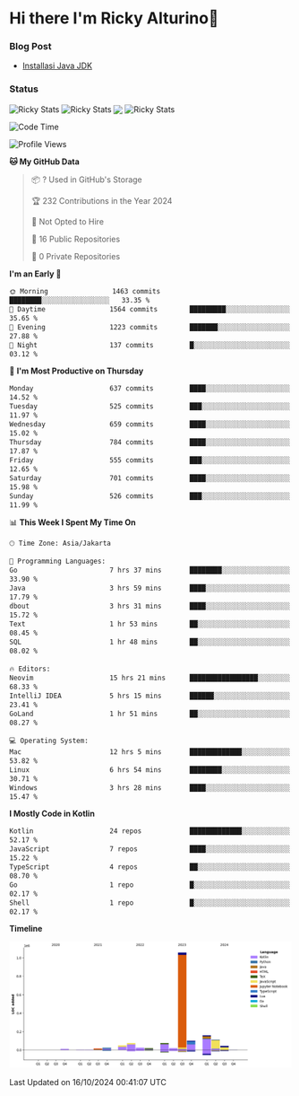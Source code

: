 # Hi there I'm Ricky Alturino👋

### Blog Post

<!-- BLOG-POST-LIST:START -->

- [Installasi Java JDK](https://onirutla.medium.com/installasi-java-jdk-ec701beeb5cb?source=rss-d9d81c918cc9------2)
<!-- BLOG-POST-LIST:END -->

### Status

<img align="center" alt="Ricky Stats" src="https://github-readme-stats.vercel.app/api?username=Alturino&theme=dark&show_icons=true&hide_border=false" />
<img align="center" alt="Ricky Stats" src="https://github-readme-stats.vercel.app/api/top-langs/?username=Alturino&theme=dark&show_icons=true&layout=compact"/>
<img align="center" width="640px" src="https://github-readme-stats.vercel.app/api/wakatime?username=Alturino&layout=compact&hide_border=true&theme=dark">
<img align="center" alt="Ricky Stats" src="https://leetcard.jacoblin.cool/onirutla?border=0&radius=20&ext=activity"/>

<!--START_SECTION:waka-->
![Code Time](http://img.shields.io/badge/Code%20Time-640%20hrs%2016%20mins-blue)

![Profile Views](http://img.shields.io/badge/Profile%20Views-0-blue)

**🐱 My GitHub Data** 

> 📦 ? Used in GitHub's Storage 
 > 
> 🏆 232 Contributions in the Year 2024
 > 
> 🚫 Not Opted to Hire
 > 
> 📜 16 Public Repositories 
 > 
> 🔑 0 Private Repositories 
 > 
**I'm an Early 🐤** 

```text
🌞 Morning                1463 commits        ████████░░░░░░░░░░░░░░░░░   33.35 % 
🌆 Daytime                1564 commits        █████████░░░░░░░░░░░░░░░░   35.65 % 
🌃 Evening                1223 commits        ███████░░░░░░░░░░░░░░░░░░   27.88 % 
🌙 Night                  137 commits         █░░░░░░░░░░░░░░░░░░░░░░░░   03.12 % 
```
📅 **I'm Most Productive on Thursday** 

```text
Monday                   637 commits         ████░░░░░░░░░░░░░░░░░░░░░   14.52 % 
Tuesday                  525 commits         ███░░░░░░░░░░░░░░░░░░░░░░   11.97 % 
Wednesday                659 commits         ████░░░░░░░░░░░░░░░░░░░░░   15.02 % 
Thursday                 784 commits         ████░░░░░░░░░░░░░░░░░░░░░   17.87 % 
Friday                   555 commits         ███░░░░░░░░░░░░░░░░░░░░░░   12.65 % 
Saturday                 701 commits         ████░░░░░░░░░░░░░░░░░░░░░   15.98 % 
Sunday                   526 commits         ███░░░░░░░░░░░░░░░░░░░░░░   11.99 % 
```


📊 **This Week I Spent My Time On** 

```text
🕑︎ Time Zone: Asia/Jakarta

💬 Programming Languages: 
Go                       7 hrs 37 mins       ████████░░░░░░░░░░░░░░░░░   33.90 % 
Java                     3 hrs 59 mins       ████░░░░░░░░░░░░░░░░░░░░░   17.79 % 
dbout                    3 hrs 31 mins       ████░░░░░░░░░░░░░░░░░░░░░   15.72 % 
Text                     1 hr 53 mins        ██░░░░░░░░░░░░░░░░░░░░░░░   08.45 % 
SQL                      1 hr 48 mins        ██░░░░░░░░░░░░░░░░░░░░░░░   08.02 % 

🔥 Editors: 
Neovim                   15 hrs 21 mins      █████████████████░░░░░░░░   68.33 % 
IntelliJ IDEA            5 hrs 15 mins       ██████░░░░░░░░░░░░░░░░░░░   23.41 % 
GoLand                   1 hr 51 mins        ██░░░░░░░░░░░░░░░░░░░░░░░   08.27 % 

💻 Operating System: 
Mac                      12 hrs 5 mins       █████████████░░░░░░░░░░░░   53.82 % 
Linux                    6 hrs 54 mins       ████████░░░░░░░░░░░░░░░░░   30.71 % 
Windows                  3 hrs 28 mins       ████░░░░░░░░░░░░░░░░░░░░░   15.47 % 
```

**I Mostly Code in Kotlin** 

```text
Kotlin                   24 repos            █████████████░░░░░░░░░░░░   52.17 % 
JavaScript               7 repos             ████░░░░░░░░░░░░░░░░░░░░░   15.22 % 
TypeScript               4 repos             ██░░░░░░░░░░░░░░░░░░░░░░░   08.70 % 
Go                       1 repo              █░░░░░░░░░░░░░░░░░░░░░░░░   02.17 % 
Shell                    1 repo              █░░░░░░░░░░░░░░░░░░░░░░░░   02.17 % 
```



**Timeline**

![Lines of Code chart](https://raw.githubusercontent.com/Alturino/Alturino/main/assets/bar_graph.png)


 Last Updated on 16/10/2024 00:41:07 UTC
<!--END_SECTION:waka-->
